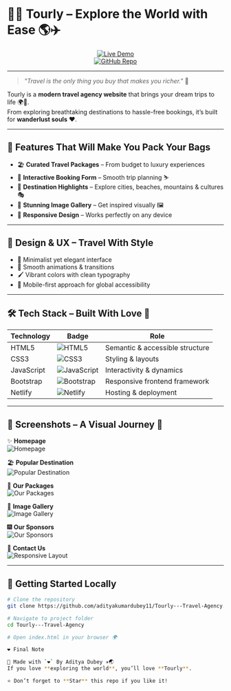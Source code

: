 # 🌴✨ Tourly – Explore the World with Ease 🌎✈️

<div align="center">

[![Live Demo](https://img.shields.io/badge/🌐%20Live%20Demo-blueviolet?style=for-the-badge)](https://jocular-bubblegum-86dd0a.netlify.app/)  
[![GitHub Repo](https://img.shields.io/badge/💻%20GitHub%20Repository-green?style=for-the-badge&logo=github)](https://github.com/adityakumardubey11/Tourly---Travel-Agency)

</div>

---

> *"Travel is the only thing you buy that makes you richer."* 🌟  

Tourly is a **modern travel agency website** that brings your dream trips to life 🌍💼.  
From exploring breathtaking destinations to hassle-free bookings, it’s built for **wanderlust souls** ❤️.

---

## 🎇 Features That Will Make You Pack Your Bags  

- 🏖 **Curated Travel Packages** – From budget to luxury experiences  
- 📝 **Interactive Booking Form** – Smooth trip planning ⛷️  
- 🌆 **Destination Highlights** – Explore cities, beaches, mountains & cultures 🎭  
- 📸 **Stunning Image Gallery** – Get inspired visually 🖼️  
- 📱 **Responsive Design** – Works perfectly on any device  

---

## 🎨 Design & UX – Travel With Style  

- 🎯 Minimalist yet elegant interface  
- 🎨 Smooth animations & transitions  
- 🖌️ Vibrant colors with clean typography  
- 📱 Mobile-first approach for global accessibility  

---

## 🛠️ Tech Stack – Built With Love 💖  

| Technology | Badge | Role |
|------------|-------|------|
| HTML5 | ![HTML5](https://img.shields.io/badge/HTML5-E34F26?style=for-the-badge&logo=html5&logoColor=white) | Semantic & accessible structure |
| CSS3 | ![CSS3](https://img.shields.io/badge/CSS3-1572B6?style=for-the-badge&logo=css3&logoColor=white) | Styling & layouts |
| JavaScript | ![JavaScript](https://img.shields.io/badge/JavaScript-F7DF1E?style=for-the-badge&logo=javascript&logoColor=black) | Interactivity & dynamics |
| Bootstrap | ![Bootstrap](https://img.shields.io/badge/Bootstrap-563D7C?style=for-the-badge&logo=bootstrap&logoColor=white) | Responsive frontend framework |
| Netlify | ![Netlify](https://img.shields.io/badge/Netlify-00C7B7?style=for-the-badge&logo=netlify&logoColor=white) | Hosting & deployment |

---

## 📸 Screenshots – A Visual Journey 🌈  

✨ **Homepage**  
![Homepage](./Screenshots/s1.png)  

🏖️ **Popular Destination**  
![Popular Destination](./Screenshots/s2.png) 

🎁 **Our Packages**  
![Our Packages](./Screenshots/s3.png)

🚙 **Image Gallery**  
![Image Gallery](./Screenshots/s4.png)

🎆 **Our Sponsors**  
![Our Sponsors](./Screenshots/s5.png)

👥 **Contact Us**  
![Responsive Layout](./Screenshots/s6.png) 

---

## 🚀 Getting Started Locally  

```bash
# Clone the repository
git clone https://github.com/adityakumardubey11/Tourly---Travel-Agency.git

# Navigate to project folder
cd Tourly---Travel-Agency

# Open index.html in your browser 🌍

❤️ Final Note

💖 Made with `❤️` By Aditya Dubey ✈️🌏
If you love **exploring the world**, you’ll love **Tourly**.

⭐ Don’t forget to **Star** this repo if you like it!

